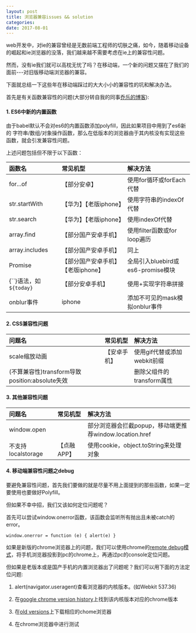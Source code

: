 ```yaml
---
layout: post
title: 浏览器兼容issues && solution
categories: 
date: 2017-08-01
---
```

web开发中，对ie的兼容曾经是无数前端工程师的切肤之痛，如今，随着移动设备的崛起和ie浏览器的没落，我们越来越不需要考虑在ie上的兼容性问题。

然而，没有ie我们就可以高枕无忧了吗？在移动端，一个新的问题又摆在了我们的面前---对旧版移动端浏览器的兼容。

下面就总结一下这些年在移动端踩过的大大小小的兼容性的坑和解决办法。

首先是有关函数兼容性的问题(大部分转自我的同事[乔乐的博客](http://qiaolevip.iteye.com/blog/2306090)):

#### 1. ES6中新的内置函数

由于babel默认不会对es6的内置函数添加polyfill，因此如果项目中用到了es6新的 字符串/数组/对象操作函数，那么在低版本的浏览器由于其内核没有实现这些函数，就会引发兼容性问题。

上述问题包括但不限于以下函数：

函数名|常见机型|解决方法
:--|:--|:--|
for...of|【部分安卓】|使用for循环或forEach代替
str.startWith|【华为】【老版iphone】|使用字符串的indexOf代替
str.search|【华为】【老版iphone】|使用indexOf代替
array.find|【部分国产安卓手机】|使用filter函数或for loop遍历
array.includes|【部分国产安卓手机】|同上
Promise|【部分国产安卓手机】【老版iphone】|全局引入bluebird或es6-promise模块
{``}语法，如`${today}`|【部分安卓手机】|使用+实现字符串拼接
onblur事件|iphone|添加不可见的mask模拟onblur事件

#### 2. CSS兼容性问题

问题名|常见机型|解决方法
:--|:--|:--|
scale缩放动画|【安卓手机】|使用gif代替或添加webkit前缀
(不算兼容性)transform导致position:absolute失效||删除父组件的transform属性

#### 3. 其他兼容性问题


问题名|常见机型|解决方法
:--|:--|:--|
window.open||部分浏览器会拦截popup，移动端更推荐window.location.href
不支持localstorage|【点融APP】|使用cookie，object.toString来处理对象

#### 4. 移动端兼容性问题之debug

要避免兼容性问题，首先我们要做的就是尽量不用上面提到的那些函数，如果一定要使用也要做好Polyfill。

但如果不幸中招，我们又该如何定位问题呢？

首先可以尝试window.onerror函数，该函数会监听所有抛出且未被catch的error。

```window.onerror = function (e) { alert(e) }```

如果是新版的chrome浏览器上的问题，我们可以使用chrome的[remote debug模式](https://developers.google.com/web/tools/chrome-devtools/remote-debugging/)，将手机浏览器投影到pc的chrome上，再通过pc的console定位问题。

但如果是老版本或是国产手机的内置浏览器出了问题呢？我们可以用下面的方法定位问题:

1. alert(navigator.useragent)查看浏览器的内核版本。(如Webkit 537.36)

2. 在[google chrome version history](https://en.wikipedia.org/wiki/Google_Chrome_version_history)上找到该内核版本对应的chrome版本

3. 在[old versions](http://www.oldversion.com/)上下载相应的chome浏览器

4. 在chrome浏览器中进行测试

